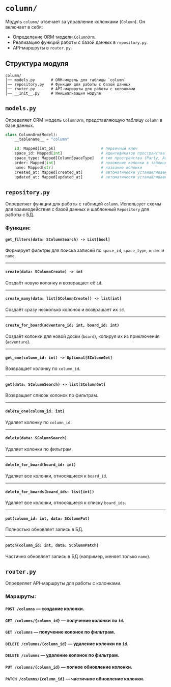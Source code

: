 # `column/`

Модуль `column/` отвечает за управление колонками (`Column`). Он включает в себя:
- Определение ORM-модели `ColumnOrm`.
- Реализацию функций работы с базой данных в `repository.py`.
- API-маршруты в `router.py`.

## Структура модуля

```
column/
│── models.py       # ORM-модель для таблицы `column`
│── repository.py   # Функции для работы с базой данных
│── router.py       # API-маршруты для работы с колонками
│── __init__.py     # Инициализация модуля
```

## `models.py`

Определяет ORM-модель `ColumnOrm`, представляющую таблицу `column` в базе данных.

```python
class ColumnOrm(Model):
    __tablename__ = "column"

    id: Mapped[int_pk]                    # первичный ключ
    space_id: Mapped[int]                 # идентификатор пространства (Party, Adventure или Board)
    space_type: Mapped[ColumnSpaceType]   # тип пространства (Party, Adventure или Board)
    order: Mapped[int]                    # положение колонки в таблице
    name: Mapped[str]                     # название колонки
    created_at: Mapped[created_at]        # автоматически устанавливаемая дата создания
    updated_at: Mapped[updated_at]        # автоматически устанавливаемая дата последнего обновления
```

## `repository.py`

Определяет функции для работы с таблицей `column`. Использует схемы для взаимодействия с базой данных и шаблонный `Repository` для работы с БД.

### **Функции:**

#### **`get_filters(data: SColumnSearch) -> List[bool]`**
Формирует фильтры для поиска записей по `space_id`, `space_type`, `order` и `name`.

---

#### **`create(data: SColumnCreate) -> int`**
Создаёт новую колонку и возвращает её `id`.

---

#### **`create_many(data: list[SColumnCreate]) -> list[int]`**
Создаёт сразу несколько колонок и возвращает их `id`.

---

#### **`create_for_board(adventure_id: int, board_id: int)`**
Создаёт колонки для новой доски (`board`), копируя их из приключения (`adventure`).

---

#### **`get_one(column_id: int) -> Optional[SColumnGet]`**
Возвращает колонку по `column_id`.

---

#### **`get(data: SColumnSearch) -> list[SColumnGet]`**
Возвращает список колонок по фильтрам.

---

#### **`delete_one(column_id: int)`**
Удаляет колонку по `column_id`.

---

#### **`delete(data: SColumnSearch)`**
Удаляет колонки по фильтрам.

---

#### **`delete_for_board(board_id: int)`**
Удаляет все колонки, относящиеся к `board_id`.

---

#### **`delete_for_boards(board_ids: list[int])`**
Удаляет все колонки, относящиеся к списку `board_ids`.

---

#### **`put(column_id: int, data: SColumnPut)`**
Полностью обновляет запись в БД.

---

#### **`patch(column_id: int, data: SColumnPatch)`**
Частично обновляет запись в БД (например, меняет только `name`).

## `router.py`

Определяет API-маршруты для работы с колонками.

### **Маршруты:**
#### **`POST /columns`** — создание колонки.
#### **`GET /columns/{column_id}`** — получение колонки по `id`.
#### **`GET /columns`** — получение колонок по фильтрам.
#### **`DELETE /columns/{column_id}`** — удаление колонки по `id`.
#### **`DELETE /columns`** — удаление колонок по фильтрам.
#### **`PUT /columns/{column_id}`** — полное обновление колонки.
#### **`PATCH /columns/{column_id}`** — частичное обновление колонки.

